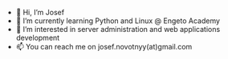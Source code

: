 - 👋 Hi, I’m Josef
- 🌱 I’m currently learning Python and Linux @ Engeto Academy
- 👀 I’m interested in server administration and web applications development
- 📫 You can reach me on josef.novotnyy(at)gmail.com
